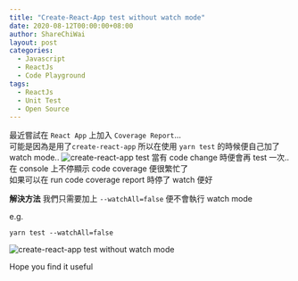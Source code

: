 ```yaml
---
title: "Create-React-App test without watch mode"
date: 2020-08-12T00:00:00+08:00
author: ShareChiWai
layout: post
categories:
  - Javascript
  - ReactJs
  - Code Playground
tags:
  - ReactJs
  - Unit Test
  - Open Source
---
```


最近嘗試在 `React App` 上加入 `Coverage Report`...  
可能是因為是用了`create-react-app`
所以在使用 `yarn test` 的時候便自己加了 watch mode..
![create-react-app test](/media/2020/create-react-app-test-watch-mode.png "create-react-app test")
當有 code change 時便會再 test 一次..  
在 console 上不停顯示 code coverage 便很繁忙了  
如果可以在 run code coverage report 時停了 watch 便好

**解決方法**
我們只需要加上 `--watchAll=false` 便不會執行 watch mode

e.g.

```
yarn test --watchAll=false
```

![create-react-app test without watch mode](/media/2020/create-react-app-test-without-watch-mode.png "create-react-app test without watch mode")

Hope you find it useful
